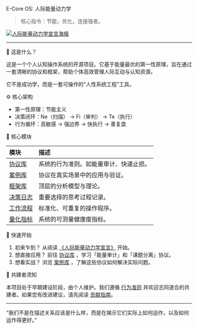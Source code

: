 E-Core OS: 人际能量动力学

> 核心指令：节能，优化，连接强者。

[![人际能量动力学宣言海报](./manifesto-poster.png)](./frameworks/interpersonal-energy-dynamics-manifesto.md)

---

 🧠 这是什么？

这是一个个人认知操作系统的开源项目。它基于能量最优的第一性原理，旨在通过一套清晰的协议和框架，帮助个体高效管理人际互动与认知资源。

它不是成功学，而是一套可操作的“人性系统工程”工具。

 ⚙️ 核心架构

- 第一性原理：节能主义
- 决策闭环：Ne（扫描） -> Fi（审判） -> Te（执行）
- 行为循环：高敏感 -> 强边界 -> 快执行 -> 善复盘

 📁 核心模块

| 模块 | 描述 |
| :--- | :--- |
| [协议库](./protocols/) | 系统的行为准则。如能量审计、快速止损。 |
| [案例库](./cases/) | 协议在真实场景中的应用与验证。 |
| [框架库](./frameworks/) | 顶层的分析模型与理论。 |
| [决策日志](./decisions/) | 重要选择的思考过程记录。 |
| [工作流程](./workflows/) | 标准化、可重复的操作程序。 |
| [量化指标](./quantification/) | 系统的可测量健康度指标。 |

 🚀 快速开始

1.  初来乍到？ 从阅读 [《人际能量动力学宣言》](./frameworks/interpersonal-energy-dynamics-manifesto.md) 开始。
2.  想直接应用？ 前往 [协议库](./protocols/) ，学习「能量审计」和「课题分离」协议。
3.  想看实战？ 浏览 [案例库](./cases/) ，了解这些协议如何解决实际问题。

 🤝 共建者须知

本项目处于早期建设阶段，由个人维护。我们遵循 [行为准则]() 并欢迎志同道合的共建者。如果您有改进建议，请先阅读 [贡献指南]()。

---

“我们不是在描述关系应该是什么样，而是在揭示它们实际上如何运作，以及如何运作得更好。”